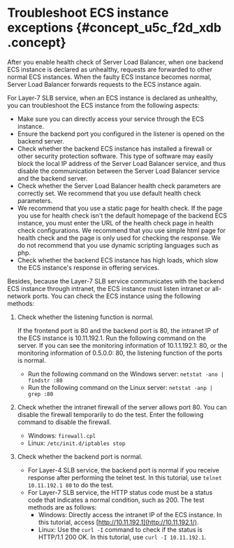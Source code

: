 # Troubleshoot ECS instance exceptions {#concept_u5c_f2d_xdb .concept}

After you enable health check of Server Load Balancer, when one backend ECS instance is declared as unhealthy, requests are forwarded to other normal ECS instances. When the faulty ECS instance becomes normal, Server Load Balancer forwards requests to the ECS instance again.

For Layer-7 SLB service, when an ECS instance is declared as unhealthy, you can troubleshoot the ECS instance from the following aspects:

-   Make sure you can directly access your service through the ECS instance.
-   Ensure the backend port you configured in the listener is opened on the backend server.
-   Check whether the backend ECS instance has installed a firewall or other security protection software. This type of software may easily block the local IP address of the Server Load Balancer service, and thus disable the communication between the Server Load Balancer service and the backend server.
-   Check whether the Server Load Balancer health check parameters are correctly set. We recommend that you use default health check parameters.
-   We recommend that you use a static page for health check. If the page you use for health check isn't the default homepage of the backend ECS instance, you must enter the URL of the health check page in health check configurations. We recommend that you use simple html page for health check and the page is only used for checking the response. We do not recommend that you use dynamic scripting languages such as php.
-   Check whether the backend ECS instance has high loads, which slow the ECS instance's response in offering services.

Besides, because the Layer-7 SLB service communicates with the backend ECS instance through intranet, the ECS instance must listen intranet or all-network ports. You can check the ECS instance using the following methods:

1.  Check whether the listening function is normal.

    If the frontend port is 80 and the backend port is 80, the intranet IP of the ECS instance is 10.11.192.1. Run the following command on the server. If you can see the monitoring information of 10.1.1.192.1: 80, or the monitoring information of 0.5.0.0: 80, the listening function of the ports is normal.

    -   Run the following command on the Windows server: `netstat -ano | findstr :80`
    -   Run the following command on the Linux server: `netstat -anp | grep :80`
2.  Check whether the intranet firewall of the server allows port 80. You can disable the firewall temporarily to do the test. Enter the following command to disable the firewall.
    -   Windows: `firewall.cpl`
    -   Linux: `/etc/init.d/iptables stop`
3.  Check whether the backend port is normal.
    -   For Layer-4 SLB service, the backend port is normal if you receive response after performing the telnet test. In this tutorial, use `telnet 10.11.192.1 80` to do the test.
    -   For Layer-7 SLB service, the HTTP status code must be a status code that indicates a normal condition, such as 200. The test methods are as follows:
        -   Windows: Directly access the intranet IP of the ECS instance. In this tutorial, access [http://10.11.192.1](http://10.11.192.1/).
        -   Linux: Use the `curl -I` command to check if the status is HTTP/1.1 200 OK. In this tutorial, use `curl -I 10.11.192.1`.

